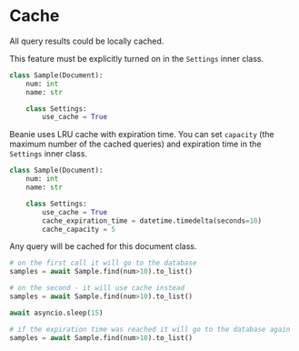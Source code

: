 # Cache
All query results could be locally cached.

This feature must be explicitly turned on in the `Settings` inner class.

```python
class Sample(Document):
    num: int
    name: str

    class Settings:
        use_cache = True
```

Beanie uses LRU cache with expiration time. 
You can set `capacity` (the maximum number of the cached queries) and expiration time in the `Settings` inner class.

```python
class Sample(Document):
    num: int
    name: str

    class Settings:
        use_cache = True
        cache_expiration_time = datetime.timedelta(seconds=10)
        cache_capacity = 5
```

Any query will be cached for this document class.

```python
# on the first call it will go to the database
samples = await Sample.find(num>10).to_list()

# on the second - it will use cache instead
samples = await Sample.find(num>10).to_list()

await asyncio.sleep(15)

# if the expiration time was reached it will go to the database again
samples = await Sample.find(num>10).to_list()
```
